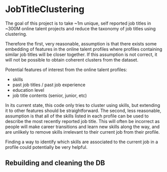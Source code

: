 # JobTitleClustering

The goal of this project is to take ~1m unique, self reported job titles in ~300M online talent projects and reduce the taxonomy of job titles using clustering.

Therefore the first, very reasonable, assumption is that there exists some embedding of features in the online talent profiles where profiles containing similar job titles will be closer together. 
If this assumption is not correct, it will not be possible to obtain coherent clusters from the dataset.

Potential features of interest from the online talent profiles:

* skills
* past job titles / past job experience
* education level
* job title contents (senior, junior, etc)

In its current state, this code only tries to cluster using skills, but extending it to other features should be straightforward. 
The second, less reasonable, assumption is that all of the skills listed in each profile can be used to describe the most recently reported job title.
This will often be incorrect as people will make career transitions and learn new skills along the way, and are unlikely to remove skills irrelevant to their current job from their profile.

Finding a way to identify which skills are associated to the current job in a profile could potentially be very helpful.

## Rebuilding and cleaning the DB



